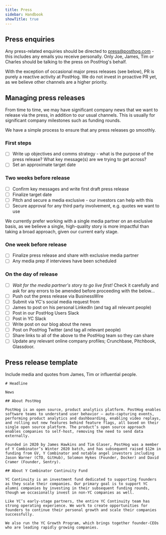 ```yaml
---
title: Press
sidebar: Handbook
showTitle: true
---
```


## Press enquiries

Any press-related enquiries should be directed to press@posthog.com - this includes any emails you receive personally. Only Joe, James, Tim or Charles should be talking to the press on PostHog's behalf. 

With the exception of occasional major press releases (see below), PR is purely a reactive activity at PostHog. We do not invest in proactive PR yet, as we believe other channels are a higher priority. 

## Managing press releases

From time to time, we may have significant company news that we want to release via the press, in addition to our usual channels. This is usually for significant company milestones such as funding rounds.

We have a simple process to ensure that any press releases go smoothly. 

### First steps

- [ ] Write up objectives and comms strategy - what is the purpose of the press release? What key message(s) are we trying to get across? 
- [ ] Set an approximate target date

### Two weeks before release

- [ ] Confirm key messages and write first draft press release
- [ ] Finalize target date
- [ ] Pitch and secure a media exclusive - our investors can help with this
- [ ] Secure approval for any third party involvement, e.g. quotes we want to use

We currently prefer working with a single media partner on an exclusive basis, as we believe a single, high-quality story is more impactful than taking a broad approach, given our current early stage. 

### One week before release

- [ ] Finalize press release and share with exclusive media partner
- [ ] Any media prep if interviews have been scheduled

### On the day of release

- [ ] *Wait for the media partner's story to go live first!* Check it carefully and ask for any errors to be amended before proceeding with the below...
- [ ] Push out the press release via BusinessWire
- [ ] Submit via YC's social media request from
- [ ] James to post on his personal LinkedIn (and tag all relevant people)
- [ ] Post in our PostHog Users Slack
- [ ] Post in YC Slack
- [ ] Write post on our blog about the news
- [ ] Post on PostHog Twitter (and tag all relevant people)
- [ ] Share links to all of the above to the PostHog team so they can share
- [ ] Update any relevant online company profiles; Crunchbase, Pitchbook, Glassdoor.

## Press release template

Include media and quotes from James, Tim or influential people.

```
# Headline

News

## About PostHog

PostHog is an open source, product analytics platform. PostHog enables software teams to understand user behavior – auto-capturing events, performing product analytics and dashboarding, enabling video replays, and rolling out new features behind feature flags, all based on their single open source platform. The product’s open source approach enables companies to self-host, removing the need to send data externally.

Founded in 2020 by James Hawkins and Tim Glaser, PostHog was a member of Y Combinator’s Winter 2020 batch, and has subsequent raised $12m in funding from GV, Y Combinator and notable angel investors including Jason Warner (CTO, GitHub), Solomon Hykes (Founder, Docker) and David Cramer (Founder, Sentry).

## About Y Combinator Continuity Fund

YC Continuity is an investment fund dedicated to supporting founders as they scale their companies. Our primary goal is to support YC alumni companies by investing in their subsequent funding rounds, though we occasionally invest in non-YC companies as well.

Like YC’s early-stage partners, the entire YC Continuity team has strong operating experience. We work to create opportunities for founders to continue their personal growth and scale their companies successfully.

We also run the YC Growth Program, which brings together founder-CEOs who are leading rapidly growing companies.

```
